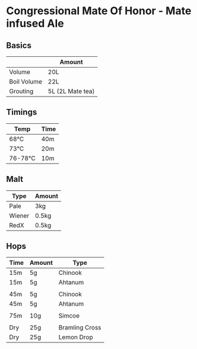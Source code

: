 # Congressional Mate Of Honor - Mate infused Ale

## Basics

|               | Amount           |
| ------------- |------------------|
| Volume        | 20L              |
| Boil Volume   | 22L              |
| Grouting      | 5L (2L Mate tea) |

## Timings
    
| Temp          | Time        |
| ------------- |-------------|
| 68°C          | 40m         |
| 73°C          | 20m         |
| 76-78°C       | 10m         |

## Malt

| Type          | Amount      |
| ------------- |-------------|
| Pale          | 3kg         |
| Wiener        | 0.5kg       |
| RedX          | 0.5kg       |

## Hops

| Time          | Amount      | Type           |
| ------------- |-------------|----------------|
| 15m           | 5g          | Chinook        |
| 15m           | 5g          | Ahtanum        |
|               |             |                |  
| 45m           | 5g          | Chinook        |
| 45m           | 5g          | Ahtanum        |
|               |             |                |  
| 75m           | 10g         | Simcoe         |
|               |             |                |  
| Dry           | 25g         | Bramling Cross |
| Dry           | 25g         | Lemon Drop     |
